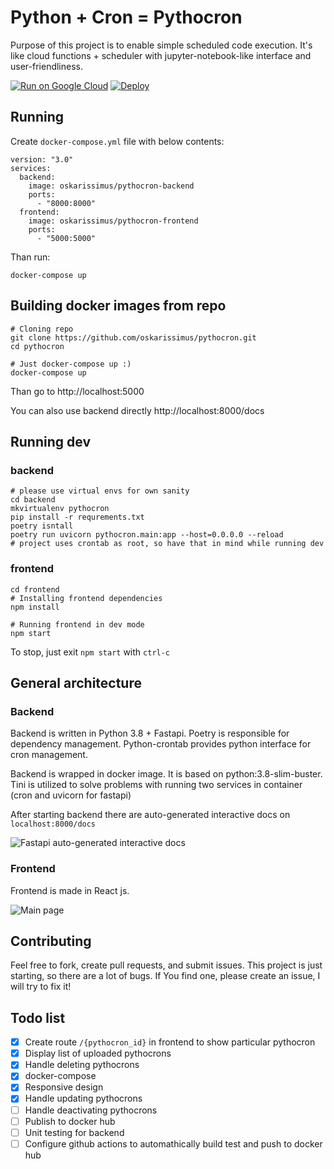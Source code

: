 # Python + Cron = Pythocron

Purpose of this project is to enable simple scheduled code execution. It's like cloud functions + scheduler with jupyter-notebook-like interface and user-friendliness.

[![Run on Google Cloud](https://deploy.cloud.run/button.svg)](https://deploy.cloud.run?dir=frontend)
[![Deploy](https://www.herokucdn.com/deploy/button.svg)](https://heroku.com/deploy)

## Running
Create `docker-compose.yml` file with below contents:
```
version: "3.0"
services:
  backend:
    image: oskarissimus/pythocron-backend
    ports:
      - "8000:8000"
  frontend:
    image: oskarissimus/pythocron-frontend
    ports:
      - "5000:5000"
```

Than run:
```
docker-compose up
```
## Building docker images from repo
```
# Cloning repo
git clone https://github.com/oskarissimus/pythocron.git
cd pythocron

# Just docker-compose up :)
docker-compose up
```

Than go to http://localhost:5000

You can also use backend directly http://localhost:8000/docs

## Running dev
### backend
```
# please use virtual envs for own sanity
cd backend
mkvirtualenv pythocron
pip install -r requrements.txt
poetry isntall
poetry run uvicorn pythocron.main:app --host=0.0.0.0 --reload
# project uses crontab as root, so have that in mind while running dev
```
### frontend
```
cd frontend
# Installing frontend dependencies
npm install

# Running frontend in dev mode
npm start
```
To stop, just exit `npm start` with `ctrl-c`

## General architecture
### Backend

Backend is written in Python 3.8 + Fastapi. Poetry is responsible for dependency management. Python-crontab provides python interface for cron management.

Backend is wrapped in docker image. It is based on python:3.8-slim-buster. Tini is utilized to solve problems with running two services in container (cron and uvicorn for fastapi)

After starting backend there are auto-generated interactive docs on `localhost:8000/docs`

![Fastapi auto-generated interactive docs](docs/img/fastapi.png "Fastapi auto-generated interactive docs")


### Frontend
Frontend is made in React js.

![Main page](docs/img/mainpage.png "Main page")


## Contributing
Feel free to fork, create pull requests, and submit issues. This project is just starting, so there are a lot of bugs. If You find one, please create an issue, I will try to fix it!


## Todo list
- [x] Create route `/{pythocron_id}` in frontend to show particular pythocron
- [x] Display list of uploaded pythocrons
- [x] Handle deleting pythocrons
- [x] docker-compose
- [x] Responsive design
- [x] Handle updating pythocrons
- [ ] Handle deactivating pythocrons
- [ ] Publish to docker hub
- [ ] Unit testing for backend
- [ ] Configure github actions to automathically build test and push to docker hub
